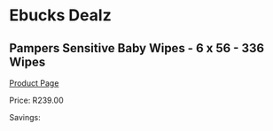 
# Ebucks Dealz
## Pampers Sensitive Baby Wipes - 6 x 56 - 336 Wipes
[Product Page](https://www.ebucks.com/web/shop/productSelected.do?prodId=1018231299&catId=1240555120)

Price: R239.00

Savings: 


	